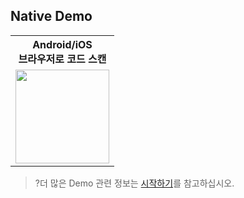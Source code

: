 ## Native Demo
<table style="width: 181px;">
  <tr >
    <th style="text-align:center;" width="50px">Android/iOS<br>브라우저로 코드 스캔</th>
  </tr>
  <tr>
    <td><img style="width:150px; max-width: inherit;" src="https://qcloudimg.tencent-cloud.cn/raw/91efae19444812004b4217316e21c35f.png"  /></td>
</table>


>?더 많은 Demo 관련 정보는 [시작하기](https://intl.cloud.tencent.com/document/product/1047/34553)를 참고하십시오.
